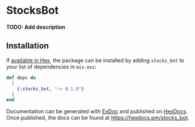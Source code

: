 # StocksBot

**TODO: Add description**

## Installation

If [available in Hex](https://hex.pm/docs/publish), the package can be installed
by adding `stocks_bot` to your list of dependencies in `mix.exs`:

```elixir
def deps do
  [
    {:stocks_bot, "~> 0.1.0"}
  ]
end
```

Documentation can be generated with [ExDoc](https://github.com/elixir-lang/ex_doc)
and published on [HexDocs](https://hexdocs.pm). Once published, the docs can
be found at <https://hexdocs.pm/stocks_bot>.

